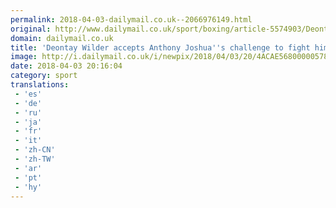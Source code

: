 ```yaml
---
permalink: 2018-04-03-dailymail.co.uk--2066976149.html
original: http://www.dailymail.co.uk/sport/boxing/article-5574903/Deontay-Wilder-accepts-Anthony-Joshuas-challenge-insists-ready-come-UK.html?ITO=1490&ns_mchannel=rss&ns_campaign=1490
domain: dailymail.co.uk
title: 'Deontay Wilder accepts Anthony Joshua''s challenge to fight him next'
image: http://i.dailymail.co.uk/i/newpix/2018/04/03/20/4ACAE56800000578-0-image-a-41_1522782270195.jpg
date: 2018-04-03 20:16:04
category: sport
translations: 
 - 'es'
 - 'de'
 - 'ru'
 - 'ja'
 - 'fr'
 - 'it'
 - 'zh-CN'
 - 'zh-TW'
 - 'ar'
 - 'pt'
 - 'hy'
---
```


